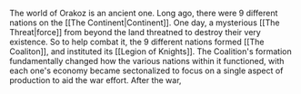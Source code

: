 The world of Orakoz is an ancient one. Long ago, there were 9 different nations on the [[The Continent|Continent]]. One day, a mysterious [[The Threat|force]] from beyond the land threatned to destroy their very existence. So to help combat it, the 9 different nations formed [[The Coaliton]], and instituted its [[Legion of Knights]]. The Coalition's formation fundamentally changed how the various nations within it functioned, with each one's economy became sectonalized to focus on a single aspect of production to aid the war effort. After the war, 